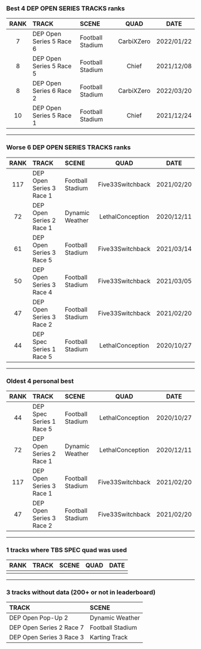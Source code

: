 ### Best 4 DEP OPEN SERIES TRACKS ranks
|RANK|TRACK|SCENE|QUAD|DATE|
|:---:|:---|:---|:---:|:---:|
|7|DEP Open Series 5 Race 6|Football Stadium|CarbiXZero|2022/01/22|
|8|DEP Open Series 5 Race 5|Football Stadium|Chief|2021/12/08|
|8|DEP Open Series 6 Race 2|Football Stadium|CarbiXZero|2022/03/20|
|10|DEP Open Series 5 Race 1|Football Stadium|Chief|2021/12/24|
---
### Worse 6 DEP OPEN SERIES TRACKS ranks
|RANK|TRACK|SCENE|QUAD|DATE|
|:---:|:---|:---|:---:|:---:|
|117|DEP Open Series 3 Race 1|Football Stadium|Five33Switchback|2021/02/20|
|72|DEP Open Series 2 Race 1|Dynamic Weather|LethalConception|2020/12/11|
|61|DEP Open Series 3 Race 5|Football Stadium|Five33Switchback|2021/03/14|
|50|DEP Open Series 3 Race 4|Football Stadium|Five33Switchback|2021/03/05|
|47|DEP Open Series 3 Race 2|Football Stadium|Five33Switchback|2021/02/20|
|44|DEP Spec Series 1 Race 5|Football Stadium|LethalConception|2020/10/27|
---
### Oldest 4 personal best
|RANK|TRACK|SCENE|QUAD|DATE|
|:---:|:---|:---|:---:|:---:|
|44|DEP Spec Series 1 Race 5|Football Stadium|LethalConception|2020/10/27|
|72|DEP Open Series 2 Race 1|Dynamic Weather|LethalConception|2020/12/11|
|117|DEP Open Series 3 Race 1|Football Stadium|Five33Switchback|2021/02/20|
|47|DEP Open Series 3 Race 2|Football Stadium|Five33Switchback|2021/02/20|
---
### 1 tracks where TBS SPEC quad was used
|RANK|TRACK|SCENE|QUAD|DATE|
|:---:|:---|:---|:---:|:---:|
||||||
---
### 3 tracks without data (200+ or not in leaderboard)
|TRACK|SCENE|
|:---|:---|
|DEP Open Pop-Up 2|Dynamic Weather|
|DEP Open Series 2 Race 7|Football Stadium|
|DEP Open Series 3 Race 3|Karting Track|
